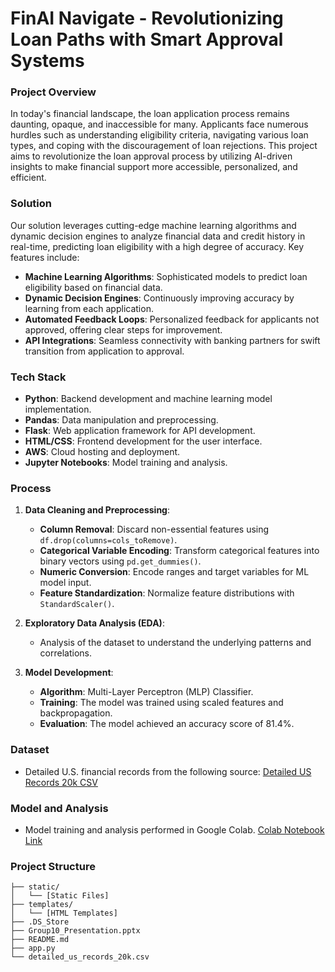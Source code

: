 # FinAI Navigate - Revolutionizing Loan Paths with Smart Approval Systems

### Project Overview
In today's financial landscape, the loan application process remains daunting, opaque, and inaccessible for many. Applicants face numerous hurdles such as understanding eligibility criteria, navigating various loan types, and coping with the discouragement of loan rejections. This project aims to revolutionize the loan approval process by utilizing AI-driven insights to make financial support more accessible, personalized, and efficient.

### Solution
Our solution leverages cutting-edge machine learning algorithms and dynamic decision engines to analyze financial data and credit history in real-time, predicting loan eligibility with a high degree of accuracy. Key features include:

- **Machine Learning Algorithms**: Sophisticated models to predict loan eligibility based on financial data.
- **Dynamic Decision Engines**: Continuously improving accuracy by learning from each application.
- **Automated Feedback Loops**: Personalized feedback for applicants not approved, offering clear steps for improvement.
- **API Integrations**: Seamless connectivity with banking partners for swift transition from application to approval.

### Tech Stack
- **Python**: Backend development and machine learning model implementation.
- **Pandas**: Data manipulation and preprocessing.
- **Flask**: Web application framework for API development.
- **HTML/CSS**: Frontend development for the user interface.
- **AWS**: Cloud hosting and deployment.
- **Jupyter Notebooks**: Model training and analysis.

### Process

1. **Data Cleaning and Preprocessing**:
    - **Column Removal**: Discard non-essential features using `df.drop(columns=cols_toRemove)`.
    - **Categorical Variable Encoding**: Transform categorical features into binary vectors using `pd.get_dummies()`.
    - **Numeric Conversion**: Encode ranges and target variables for ML model input.
    - **Feature Standardization**: Normalize feature distributions with `StandardScaler()`.

2. **Exploratory Data Analysis (EDA)**:
    - Analysis of the dataset to understand the underlying patterns and correlations.

3. **Model Development**:
    - **Algorithm**: Multi-Layer Perceptron (MLP) Classifier.
    - **Training**: The model was trained using scaled features and backpropagation.
    - **Evaluation**: The model achieved an accuracy score of 81.4%.

### Dataset
- Detailed U.S. financial records from the following source:
  [Detailed US Records 20k CSV](https://loandata2020.s3.us-west-1.amazonaws.com/detailed_us_records_20k.csv)

### Model and Analysis
- Model training and analysis performed in Google Colab.
  [Colab Notebook Link](https://colab.research.google.com/drive/1hXuwo0EWpaVovC4ikXQNpxGt6u2uJh0I?usp=sharing)

### Project Structure

```plaintext
├── static/
│   └── [Static Files]
├── templates/
│   └── [HTML Templates]
├── .DS_Store
├── Group10_Presentation.pptx
├── README.md
├── app.py
└── detailed_us_records_20k.csv
